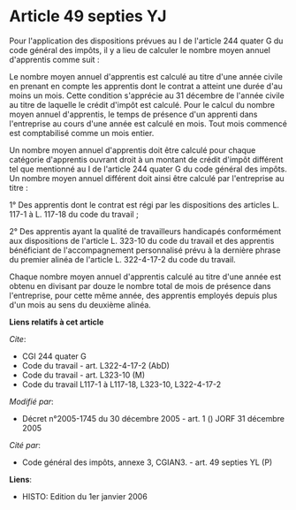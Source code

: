 # Article 49 septies YJ

Pour l'application des dispositions prévues au I de l'article 244 quater G du code général des impôts, il y a lieu de
calculer le nombre moyen annuel d'apprentis comme suit :

Le nombre moyen annuel d'apprentis est calculé au titre d'une année civile en prenant en compte les apprentis dont le contrat
a atteint une durée d'au moins un mois. Cette condition s'apprécie au 31 décembre de l'année civile au titre de laquelle le
crédit d'impôt est calculé. Pour le calcul du nombre moyen annuel d'apprentis, le temps de présence d'un apprenti dans
l'entreprise au cours d'une année est calculé en mois. Tout mois commencé est comptabilisé comme un mois entier.

Un nombre moyen annuel d'apprentis doit être calculé pour chaque catégorie d'apprentis ouvrant droit à un montant de crédit
d'impôt différent tel que mentionné au I de l'article 244 quater G du code général des impôts. Un nombre moyen annuel
différent doit ainsi être calculé par l'entreprise au titre :

1° Des apprentis dont le contrat est régi par les dispositions des articles L. 117-1 à L. 117-18 du code du travail ;

2° Des apprentis ayant la qualité de travailleurs handicapés conformément aux dispositions de l'article L. 323-10 du code du
travail et des apprentis bénéficiant de l'accompagnement personnalisé prévu à la dernière phrase du premier alinéa de
l'article L. 322-4-17-2 du code du travail.

Chaque nombre moyen annuel d'apprentis calculé au titre d'une année est obtenu en divisant par douze le nombre total de mois
de présence dans l'entreprise, pour cette même année, des apprentis employés depuis plus d'un mois au sens du deuxième
alinéa.

**Liens relatifs à cet article**

_Cite_:

  - CGI 244 quater G
  - Code du travail - art. L322-4-17-2 (AbD)
  - Code du travail - art. L323-10 (M)
  - Code du travail L117-1 à L117-18, L323-10, L322-4-17-2

_Modifié par_:

  - Décret n°2005-1745 du 30 décembre 2005 - art. 1 () JORF 31 décembre 2005

_Cité par_:

  - Code général des impôts, annexe 3, CGIAN3. - art. 49 septies YL (P)

**Liens**:

  - HISTO: Edition du 1er janvier 2006
